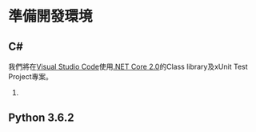 # 準備開發環境

## C#

我們將在[Visual Studio Code](https://code.visualstudio.com/)使用[.NET Core 2.0](https://www.microsoft.com/net/download/windows)的Class library及xUnit Test Project專案。

1. 



## Python 3.6.2